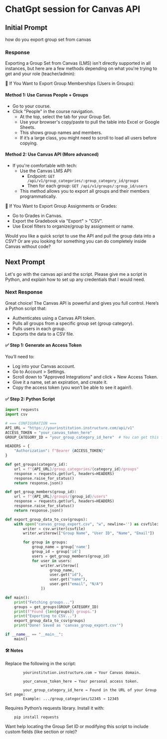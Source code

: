 # ChatGpt session for Canvas API

## Initial Prompt

how do you export group set from canvas

### Response

Exporting a Group Set from Canvas (LMS) isn't directly supported in all instances, but here are a few methods depending on what you're trying to get and your role (teacher/admin):

🔹 If You Want to Export Group Memberships (Users in Groups):

#### Method 1: Use Canvas People + Groups

* Go to your course.
* Click "People" in the course navigation.
  * At the top, select the tab for your Group Set.
  * Use your browser's copy/paste to pull the table into Excel or Google Sheets.
  * This shows group names and members.
  * If it’s a large class, you might need to scroll to load all users before copying.

#### Method 2: Use Canvas API (More advanced)

* If you're comfortable with tech:
  * Use the Canvas LMS API:
    * Endpoint: `GET /api/v1/group_categories/:group_category_id/groups`
    * Then for each group: `GET /api/v1/groups/:group_id/users`
  * This method allows you to export all groups and their members programmatically.

🔹 If You Want to Export Group Assignments or Grades:
   * Go to Grades in Canvas.
   * Export the Gradebook via "Export" > "CSV".
   * Use Excel filters to organize/group by assignment or name.

Would you like a quick script to use the API and pull the group data into a CSV? Or are you looking for something you can do completely inside Canvas without code?

## Next Prompt

Let's go with the canvas api and the script.  Please give me a script in Python, and explain how to set up any credentials that I would need.

### Next Response

Great choice! The Canvas API is powerful and gives you full control. Here’s a Python script that:

* Authenticates using a Canvas API token.
* Pulls all groups from a specific group set (group category).
* Pulls users in each group.
* Exports the data to a CSV file.

#### ✅ Step 1: Generate an Access Token

You’ll need to:
* Log into your Canvas account.
* Go to Account > Settings.
* Scroll down to "Approved Integrations" and click + New Access Token.
* Give it a name, set an expiration, and create it.
* Copy the access token (you won’t be able to see it again!).

#### ✅ Step 2: Python Script

```python
import requests
import csv

# === CONFIGURATION ===
API_URL = "https://yourinstitution.instructure.com/api/v1"
ACCESS_TOKEN = "your_canvas_token_here"
GROUP_CATEGORY_ID = "your_group_category_id_here"  # You can get this from the URL in Canvas

HEADERS = {
    "Authorization": f"Bearer {ACCESS_TOKEN}"
}

def get_groups(category_id):
    url = f"{API_URL}/group_categories/{category_id}/groups"
    response = requests.get(url, headers=HEADERS)
    response.raise_for_status()
    return response.json()

def get_group_members(group_id):
    url = f"{API_URL}/groups/{group_id}/users"
    response = requests.get(url, headers=HEADERS)
    response.raise_for_status()
    return response.json()

def export_group_data_to_csv(groups):
    with open("canvas_group_export.csv", "w", newline='') as csvfile:
        writer = csv.writer(csvfile)
        writer.writerow(["Group Name", "User ID", "Name", "Email"])

        for group in groups:
            group_name = group['name']
            group_id = group['id']
            users = get_group_members(group_id)
            for user in users:
                writer.writerow([
                    group_name,
                    user.get("id"),
                    user.get("name"),
                    user.get("email", "N/A")
                ])

def main():
    print("Fetching groups...")
    groups = get_groups(GROUP_CATEGORY_ID)
    print(f"Found {len(groups)} groups.")
    print("Exporting to CSV...")
    export_group_data_to_csv(groups)
    print("Done! Saved as 'canvas_group_export.csv'")

if __name__ == "__main__":
    main()
```

#### 🛠️ Notes

Replace the following in the script:

```
        yourinstitution.instructure.com → Your Canvas domain.

        your_canvas_token_here → Your personal access token.

        your_group_category_id_here → Found in the URL of your Group Set page:
        Example: .../group_categories/12345 → 12345
```

Requires Python’s requests library. Install it with:

```
    pip install requests
```

Want help locating the Group Set ID or modifying this script to include custom fields (like section or role)?
